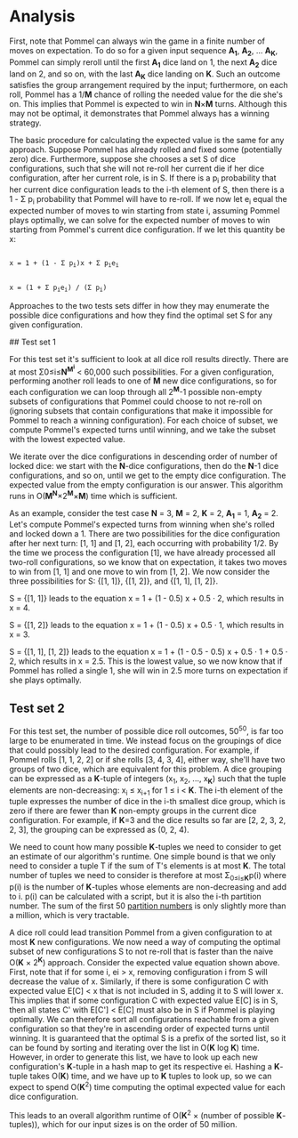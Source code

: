 # Analysis

First, note that Pommel can always win the game in a finite number of moves on expectation. To do so for a given input sequence **A<sub>1</sub>**, **A<sub>2</sub>**, ... **A<sub>K</sub>**, Pommel can simply reroll until the first **A<sub>1</sub>** dice land on 1, the next **A<sub>2</sub>** dice land on 2, and so on, with the last **A<sub>K</sub>** dice landing on **K**. Such an outcome satisfies the group arrangement required by the input; furthermore, on each roll, Pommel has a 1/**M** chance of rolling the needed value for the die she's on. This implies that Pommel is expected to win in **N**×**M** turns. Although this may not be optimal, it demonstrates that Pommel always has a winning strategy.

The basic procedure for calculating the expected value is the same for any approach. Suppose Pommel has already rolled and fixed some (potentially zero) dice. Furthermore, suppose she chooses a set S of dice configurations, such that she will not re-roll her current die if her dice configuration, after her current role, is in S. If there is a p<sub>i</sub> probability that her current dice configuration leads to the i-th element of S, then there is a 1 - Σ p<sub>i</sub> probability that Pommel will have to re-roll. If we now let e<sub>i</sub> equal the expected number of moves to win starting from state i, assuming Pommel plays optimally, we can solve for the expected number of moves to win starting from Pommel's current dice configuration. If we let this quantity be x:

<code>
x = 1 + (1 - Σ p<sub>i</sub>)x + Σ p<sub>i</sub>e<sub>i</sub>

x = (1 + Σ p<sub>i</sub>e<sub>i</sub>) / (Σ p<sub>i</sub>)
</code>

Approaches to the two tests sets differ in how they may enumerate the possible dice configurations and how they find the optimal set S for any given configuration.

## Test set 1

For this test set it's sufficient to look at all dice roll results directly. There are at most Σ0≤i≤**N**<sup>**M**<sup>**i**</sup></sup> < 60,000 such possibilities. For a given configuration, performing another roll leads to one of **M** new dice configurations, so for each configuration we can loop through all 2<sup>**M**</sup>-1 possible non-empty subsets of configurations that Pommel could choose to not re-roll on (ignoring subsets that contain configurations that make it impossible for Pommel to reach a winning configuration). For each choice of subset, we compute Pommel's expected turns until winning, and we take the subset with the lowest expected value.

We iterate over the dice configurations in descending order of number of locked dice: we start with the **N**-dice configurations, then do the **N**-1 dice configurations, and so on, until we get to the empty dice configuration. The expected value from the empty configuration is our answer. This algorithm runs in O(**M<sup>N</sup>**×2<sup>**M**</sup>×**M**) time which is sufficient.

As an example, consider the test case **N** = 3, **M** = 2, **K** = 2, **A<sub>1</sub>** = 1, **A<sub>2</sub>** = 2. Let's compute Pommel's expected turns from winning when she's rolled and locked down a 1. There are two possibilities for the dice configuration after her next turn: [1, 1] and [1, 2], each occurring with probability 1/2. By the time we process the configuration [1], we have already processed all two-roll configurations, so we know that on expectation, it takes two moves to win from [1, 1] and one move to win from [1, 2]. We now consider the three possibilities for S: {[1, 1]}, {[1, 2]}, and {[1, 1], [1, 2]}.

S = {[1, 1]} leads to the equation x = 1 + (1 - 0.5) x + 0.5 · 2, which results in x = 4.

S = {[1, 2]} leads to the equation x = 1 + (1 - 0.5) x + 0.5 · 1, which results in x = 3.

S = {[1, 1], [1, 2]} leads to the equation x = 1 + (1 - 0.5 - 0.5) x + 0.5 · 1 + 0.5 · 2, which results in x = 2.5. This is the lowest value, so we now know that if Pommel has rolled a single 1, she will win in 2.5 more turns on expectation if she plays optimally.

## Test set 2

For this test set, the number of possible dice roll outcomes, 50<sup>50</sup>, is far too large to be enumerated in time. We instead focus on the groupings of dice that could possibly lead to the desired configuration. For example, if Pommel rolls [1, 1, 2, 2] or if she rolls [3, 4, 3, 4], either way, she'll have two groups of two dice, which are equivalent for this problem. A dice grouping can be expressed as a **K**-tuple of integers (x<sub>1</sub>, x<sub>2</sub>, ..., x<sub>**K**</sub>) such that the tuple elements are non-decreasing: x<sub>i</sub> ≤ x<sub>i+1</sub> for 1 ≤ i < **K**. The i-th element of the tuple expresses the number of dice in the i-th smallest dice group, which is zero if there are fewer than **K** non-empty groups in the current dice configuration. For example, if **K**=3 and the dice results so far are [2, 2, 3, 2, 2, 3], the grouping can be expressed as (0, 2, 4).

We need to count how many possible **K**-tuples we need to consider to get an estimate of our algorithm's runtime. One simple bound is that we only need to consider a tuple T if the sum of T's elements is at most **K**. The total number of tuples we need to consider is therefore at most Σ<sub>0≤i≤**K**</sub>p(i) where p(i) is the number of **K**-tuples whose elements are non-decreasing and add to i. p(i) can be calculated with a script, but it is also the i-th partition number. The sum of the first 50 [partition numbers](<https://en.wikipedia.org/wiki/Partition_(number_theory)>) is only slightly more than a million, which is very tractable.

A dice roll could lead transition Pommel from a given configuration to at most **K** new configurations. We now need a way of computing the optimal subset of new configurations S to not re-roll that is faster than the naive O(**K** × 2<sup>**K**</sup>) approach. Consider the expected value equation shown above. First, note that if for some i, ei > x, removing configuration i from S will decrease the value of x. Similarly, if there is some configuration C with expected value E[C] < x that is not included in S, adding it to S will lower x. This implies that if some configuration C with expected value E[C] is in S, then all states C' with E[C'] < E[C] must also be in S if Pommel is playing optimally. We can therefore sort all configurations reachable from a given configuration so that they're in ascending order of expected turns until winning. It is guaranteed that the optimal S is a prefix of the sorted list, so it can be found by sorting and iterating over the list in O(**K** log **K**) time. However, in order to generate this list, we have to look up each new configuration's **K**-tuple in a hash map to get its respective ei. Hashing a **K**-tuple takes O(**K**) time, and we have up to **K** tuples to look up, so we can expect to spend O(**K**<sup>2</sup>) time computing the optimal expected value for each dice configuration.

This leads to an overall algorithm runtime of O(**K**<sup>2</sup> × (number of possible **K**-tuples)), which for our input sizes is on the order of 50 million.
